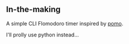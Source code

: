 ## In-the-making
A simple CLI Flomodoro timer inspired by [pomo](https://codeberg.org/kevinschoon/pomo).

I'll prolly use python instead...
